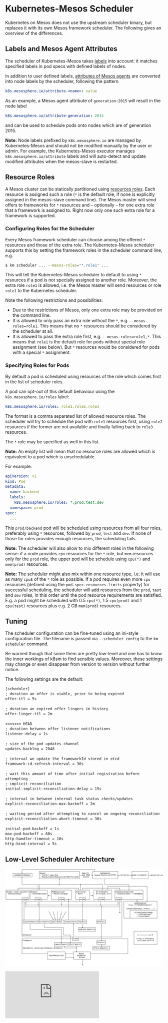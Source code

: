 # Kubernetes-Mesos Scheduler

Kubernetes on Mesos does not use the upstream scheduler binary, but replaces it
with its own Mesos framework scheduler. The following gives an overview of
the differences.

## Labels and Mesos Agent Attributes

The scheduler of Kubernetes-Mesos takes [labels][1] into account: it matches
specified labels in pod specs with defined labels of nodes.

In addition to user defined labels, [attributes of Mesos agents][2] are converted
into node labels by the scheduler, following the pattern

```yaml
k8s.mesosphere.io/attribute-<name>: value
```

As an example, a Mesos agent attribute of `generation:2015` will result in the node label

```yaml
k8s.mesosphere.io/attribute-generation: 2015
```

and can be used to schedule pods onto nodes which are of generation 2015.

**Note:** Node labels prefixed by `k8s.mesosphere.io` are managed by
Kubernetes-Mesos and should not be modified manually by the user or admin. For
example, the Kubernetes-Mesos executor manages `k8s.mesosphere.io/attribute`
labels and will auto-detect and update modified attributes when the mesos-slave
is restarted.

## Resource Roles

A Mesos cluster can be statically partitioned using [resources roles][2]. Each
resource is assigned such a role (`*` is the default role, if none is explicitly
assigned in the mesos-slave command line). The Mesos master will send offers to
frameworks for `*` resources and – optionally – for one extra role that a
framework is assigned to. Right now only one such extra role for a framework is
supported.

### Configuring Roles for the Scheduler

Every Mesos framework scheduler can choose among the offered `*` resources and
those of the extra role. The Kubernetes-Mesos scheduler supports this by setting
the framework roles in the scheduler command line, e.g.

```bash
$ km scheduler ... --mesos-roles="*,role1" ...
```

This will tell the Kubernetes-Mesos scheduler to default to using `*` resources
if a pod is not specially assigned to another role. Moreover, the extra role
`role1` is allowed, i.e. the Mesos master will send resources or role `role1`
to the Kubernetes scheduler.

Note the following restrictions and possibilities:
- Due to the restrictions of Mesos, only one extra role may be provided on the
  command line.
- It is allowed to only pass an extra role without the `*`, e.g. `--mesos-roles=role1`.
  This means that no `*` resources should be considered by the scheduler at all.
- It is allowed to pass the extra role first, e.g. `--mesos-roles=role1,*`.
  This means that `role1` is the default role for pods without special role
  assignment (see below). But `*` resources would be considered for pods with a special `*`
  assignment.

### Specifying Roles for Pods

By default a pod is scheduled using resources of the role which comes first in
the list of scheduler roles.

A pod can opt-out of this default behaviour using the `k8s.mesosphere.io/roles`
label:

```yaml
k8s.mesosphere.io/roles: role1,role2,role3
```

The format is a comma separated list of allowed resource roles. The scheduler
will try to schedule the pod with `role1` resources first, using `role2`
resources if the former are not available and finally falling back to `role3`
resources.

The `*` role may be specified as well in this list.

**Note:** An empty list will mean that no resource roles are allowed which is
equivalent to a pod which is unschedulable.

For example:

```yaml
apiVersion: v1
kind: Pod
metadata:
  name: backend
  labels:
    k8s.mesosphere.io/roles: *,prod,test,dev
  namespace: prod
spec:
  ...
```

This `prod/backend` pod will be scheduled using resources from all four roles,
preferably using `*` resources, followed by `prod`, `test` and `dev`. If none
of those for roles provides enough resources, the scheduling fails.

**Note:** The scheduler will also allow to mix different roles in the following
sense: if a node provides `cpu` resources for the `*` role, but `mem` resources
only for the `prod` role, the upper pod will be schedule using `cpu(*)` and
`mem(prod)` resources.

**Note:** The scheduler might also mix within one resource type, i.e. it will
use as many `cpu`s of the `*` role as possible. If a pod requires even more
`cpu` resources (defined using the `pod.spec.resources.limits` property) for successful
scheduling, the scheduler will add resources from the `prod`, `test` and `dev`
roles, in this order until the pod resource requirements are satisfied. E.g. a
pod might be scheduled with 0.5 `cpu(*)`, 1.5 `cpu(prod)` and 1 `cpu(test)`
resources plus e.g. 2 GB `mem(prod)` resources.

## Tuning

The scheduler configuration can be fine-tuned using an ini-style configuration file.
The filename is passed via `--scheduler_config` to the `km scheduler` command.

Be warned though that some them are pretty low-level and one has to know the inner
workings of k8sm to find sensible values. Moreover, these settings may change or
even disappear from version to version without further notice.

The following settings are the default:

```
[scheduler]
; duration an offer is viable, prior to being expired
offer-ttl = 5s

; duration an expired offer lingers in history
offer-linger-ttl = 2m

<<<<<<< HEAD
; duration between offer listener notifications
listener-delay = 1s

; size of the pod updates channel
updates-backlog = 2048

; interval we update the frameworkId stored in etcd
framework-id-refresh-interval = 30s

; wait this amount of time after initial registration before attempting
; implicit reconciliation
initial-implicit-reconciliation-delay = 15s

; interval in between internal task status checks/updates
explicit-reconciliation-max-backoff = 2m

; waiting period after attempting to cancel an ongoing reconciliation
explicit-reconciliation-abort-timeout = 30s

initial-pod-backoff = 1s
max-pod-backoff = 60s
http-handler-timeout = 10s
http-bind-interval = 5s
```

## Low-Level Scheduler Architecture

![Scheduler Structure](scheduler.png)

[1]: ../../../docs/user-guide/labels.md
[2]: http://mesos.apache.org/documentation/attributes-resources/

[![Analytics](https://kubernetes-site.appspot.com/UA-36037335-10/GitHub/contrib/mesos/docs/scheduler.md?pixel)]()
